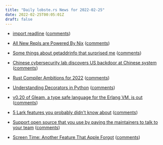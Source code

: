 ```yaml
---
title: "Daily lobste.rs News for 2022-02-25"
date: 2022-02-25T00:05:01Z
draft: false
---
```






- [import readline](https://susam.net/blog/import-readline.html)
  ([comments](https://lobste.rs/s/titngt/import_readline))



- [All New Repls are Powered By Nix](https://blog.replit.com/powered-by-nix)
  ([comments](https://lobste.rs/s/jzpd65/all_new_repls_are_powered_by_nix))



- [Some things about getaddrinfo that surprised me](https://jvns.ca/blog/2022/02/23/getaddrinfo-is-kind-of-weird/)
  ([comments](https://lobste.rs/s/gkf2mv/some_things_about_getaddrinfo_surprised))



- [Chinese cybersecurity lab discovers US backdoor at Chinese system](https://pekingnology.substack.com/p/chinese-cybersecurity-lab-discovers)
  ([comments](https://lobste.rs/s/dy4uiy/chinese_cybersecurity_lab_discovers_us))



- [Rust Compiler Ambitions for 2022](https://blog.rust-lang.org/inside-rust/2022/02/22/compiler-team-ambitions-2022.html)
  ([comments](https://lobste.rs/s/vu6nml/rust_compiler_ambitions_for_2022))



- [Understanding Decorators in Python](https://bas.codes/posts/python-decorators)
  ([comments](https://lobste.rs/s/gs22eb/understanding_decorators_python))



- [v0.20 of Gleam, a type safe language for the Erlang VM, is out](https://gleam.run/news/gleam-v0.20-released/)
  ([comments](https://lobste.rs/s/tt2gva/v0_20_gleam_type_safe_language_for_erlang))



- [5 Lark features you probably didn't know about](http://blog.erezsh.com/5-lark-features-you-probably-didnt-know-about/)
  ([comments](https://lobste.rs/s/jdonht/5_lark_features_you_probably_didn_t_know))



- [Support open source that you use by paying the maintainers to talk to your team](https://simonwillison.net/2022/Feb/23/support-open-source/)
  ([comments](https://lobste.rs/s/vut8bm/support_open_source_you_use_by_paying))



- [Screen Time: Another Feature That Apple Forgot](https://ishan.co/screen-time/)
  ([comments](https://lobste.rs/s/cvzov8/screen_time_another_feature_apple_forgot))


